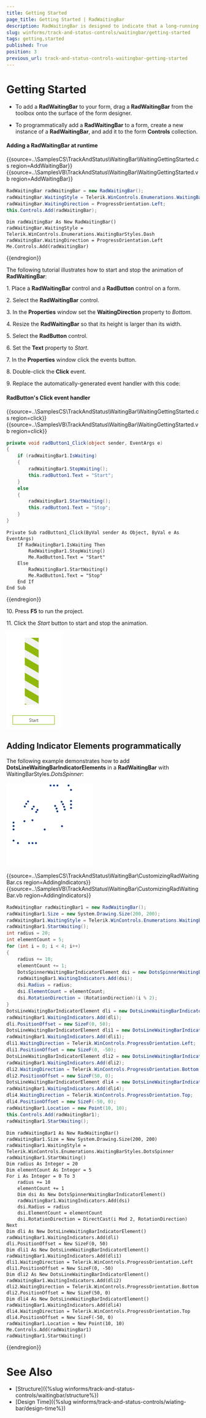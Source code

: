 ```yaml
---
title: Getting Started
page_title: Getting Started | RadWaitingBar
description: RadWaitingBar is designed to indicate that a long-running operation with indeterminate  length is undergoing.
slug: winforms/track-and-status-controls/waitingbar/getting-started
tags: getting,started
published: True
position: 3
previous_url: track-and-status-controls-waitingbar-getting-started
---
```


# Getting Started

* To add a __RadWaitingBar__ to your form, drag a __RadWaitingBar__ from the toolbox onto the surface of the form designer.

* To programmatically add a __RadWaitingBar__ to a form, create a new instance of a __RadWaitingBar__, and add it to the form __Controls__ collection.

#### Adding a RadWaitingBar at runtime

{{source=..\SamplesCS\TrackAndStatus\WaitingBar\WaitingGettingStarted.cs region=AddWaitingBar}} 
{{source=..\SamplesVB\TrackAndStatus\WaitingBar\WaitingGettingStarted.vb region=AddWaitingBar}} 

````C#
RadWaitingBar radWaitingBar = new RadWaitingBar();
radWaitingBar.WaitingStyle = Telerik.WinControls.Enumerations.WaitingBarStyles.Dash;
radWaitingBar.WaitingDirection = ProgressOrientation.Left;
this.Controls.Add(radWaitingBar);

````
````VB.NET
Dim radWaitingBar As New RadWaitingBar()
radWaitingBar.WaitingStyle = Telerik.WinControls.Enumerations.WaitingBarStyles.Dash
radWaitingBar.WaitingDirection = ProgressOrientation.Left
Me.Controls.Add(radWaitingBar)

````

{{endregion}} 


The following tutorial illustrates how to start and stop the animation of __RadWaitingBar__:


1\. Place a __RadWaitingBar__ control and a __RadButton__ control on a form.

2\. Select the __RadWaitingBar__ control.

3\. In the __Properties__ window set the __WaitingDirection__ property to *Bottom*.

4\. Resize the __RadWaitingBar__ so that its height is larger than its width.

5\. Select the __RadButton__ control.

6\. Set the __Text__ property to *Start*.

7\. In the __Properties__ window click the events button.

8\. Double-click the __Click__ event.

9\. Replace the automatically-generated event handler with this code:

#### RadButton's Click event handler

{{source=..\SamplesCS\TrackAndStatus\WaitingBar\WaitingGettingStarted.cs region=click}} 
{{source=..\SamplesVB\TrackAndStatus\WaitingBar\WaitingGettingStarted.vb region=click}} 

````C#
private void radButton1_Click(object sender, EventArgs e)
{
    if (radWaitingBar1.IsWaiting)
    {
        radWaitingBar1.StopWaiting();
        this.radButton1.Text = "Start";
    }
    else
    {
        radWaitingBar1.StartWaiting();
        this.radButton1.Text = "Stop";
    }
}

````
````VB.NET
Private Sub radButton1_Click(ByVal sender As Object, ByVal e As EventArgs)
    If RadWaitingBar1.IsWaiting Then
        RadWaitingBar1.StopWaiting()
        Me.RadButton1.Text = "Start"
    Else
        RadWaitingBar1.StartWaiting()
        Me.RadButton1.Text = "Stop"
    End If
End Sub

````

{{endregion}} 

10\. Press __F5__ to run the project.

11\. Click the *Start* button to start and stop the animation.

![track-and-status-controls-waitingbar-getting-started 001](images/track-and-status-controls-waitingbar-getting-started001.gif)

## Adding Indicator Elements programmatically

The following example demonstrates how to add __DotsLineWaitingBarIndicatorElements__ in a __RadWaitingBar__ with WaitingBarStyles.*DotsSpinner*:

![track-and-status-controls-waitingbar-getting-started 002](images/track-and-status-controls-waitingbar-getting-started002.gif)

{{source=..\SamplesCS\TrackAndStatus\WaitingBar\CustomizingRadWaitingBar.cs region=AddingIndicators}} 
{{source=..\SamplesVB\TrackAndStatus\WaitingBar\CustomizingRadWaitingBar.vb region=AddingIndicators}} 

````C#
RadWaitingBar radWaitingBar1 = new RadWaitingBar();
radWaitingBar1.Size = new System.Drawing.Size(200, 200);
radWaitingBar1.WaitingStyle = Telerik.WinControls.Enumerations.WaitingBarStyles.DotsSpinner;
radWaitingBar1.StartWaiting();
int radius = 20;
int elementCount = 5;
for (int i = 0; i < 4; i++)
{
    radius += 10;
    elementCount += 1;
    DotsSpinnerWaitingBarIndicatorElement dsi = new DotsSpinnerWaitingBarIndicatorElement();
    radWaitingBar1.WaitingIndicators.Add(dsi);
    dsi.Radius = radius;
    dsi.ElementCount = elementCount;
    dsi.RotationDirection = (RotationDirection)(i % 2);
}
DotsLineWaitingBarIndicatorElement dli = new DotsLineWaitingBarIndicatorElement();
radWaitingBar1.WaitingIndicators.Add(dli);
dli.PositionOffset = new SizeF(0, 50);
DotsLineWaitingBarIndicatorElement dli1 = new DotsLineWaitingBarIndicatorElement();
radWaitingBar1.WaitingIndicators.Add(dli1);
dli1.WaitingDirection = Telerik.WinControls.ProgressOrientation.Left;
dli1.PositionOffset = new SizeF(0, -50);
DotsLineWaitingBarIndicatorElement dli2 = new DotsLineWaitingBarIndicatorElement();
radWaitingBar1.WaitingIndicators.Add(dli2);
dli2.WaitingDirection = Telerik.WinControls.ProgressOrientation.Bottom;
dli2.PositionOffset = new SizeF(50, 0);
DotsLineWaitingBarIndicatorElement dli4 = new DotsLineWaitingBarIndicatorElement();
radWaitingBar1.WaitingIndicators.Add(dli4);
dli4.WaitingDirection = Telerik.WinControls.ProgressOrientation.Top;
dli4.PositionOffset = new SizeF(-50, 0);
radWaitingBar1.Location = new Point(10, 10);
this.Controls.Add(radWaitingBar1);
radWaitingBar1.StartWaiting();

````
````VB.NET
Dim radWaitingBar1 As New RadWaitingBar()
radWaitingBar1.Size = New System.Drawing.Size(200, 200)
radWaitingBar1.WaitingStyle = Telerik.WinControls.Enumerations.WaitingBarStyles.DotsSpinner
radWaitingBar1.StartWaiting()
Dim radius As Integer = 20
Dim elementCount As Integer = 5
For i As Integer = 0 To 3
    radius += 10
    elementCount += 1
    Dim dsi As New DotsSpinnerWaitingBarIndicatorElement()
    radWaitingBar1.WaitingIndicators.Add(dsi)
    dsi.Radius = radius
    dsi.ElementCount = elementCount
    dsi.RotationDirection = DirectCast(i Mod 2, RotationDirection)
Next
Dim dli As New DotsLineWaitingBarIndicatorElement()
radWaitingBar1.WaitingIndicators.Add(dli)
dli.PositionOffset = New SizeF(0, 50)
Dim dli1 As New DotsLineWaitingBarIndicatorElement()
radWaitingBar1.WaitingIndicators.Add(dli1)
dli1.WaitingDirection = Telerik.WinControls.ProgressOrientation.Left
dli1.PositionOffset = New SizeF(0, -50)
Dim dli2 As New DotsLineWaitingBarIndicatorElement()
radWaitingBar1.WaitingIndicators.Add(dli2)
dli2.WaitingDirection = Telerik.WinControls.ProgressOrientation.Bottom
dli2.PositionOffset = New SizeF(50, 0)
Dim dli4 As New DotsLineWaitingBarIndicatorElement()
radWaitingBar1.WaitingIndicators.Add(dli4)
dli4.WaitingDirection = Telerik.WinControls.ProgressOrientation.Top
dli4.PositionOffset = New SizeF(-50, 0)
radWaitingBar1.Location = New Point(10, 10)
Me.Controls.Add(radWaitingBar1)
radWaitingBar1.StartWaiting()

````

{{endregion}}

# See Also

* [Structure]({%slug winforms/track-and-status-controls/waitingbar/structure%})	
* [Design Time]({%slug winforms/track-and-status-controls/wiating-bar/design-time%})
